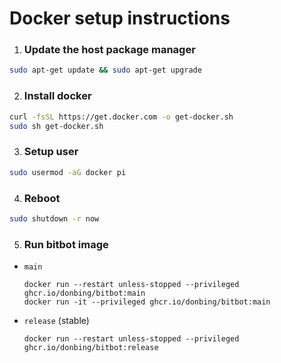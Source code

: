 # Docker setup instructions

1. ### Update the host package manager
```sh
sudo apt-get update && sudo apt-get upgrade
```
2. ### Install docker
```sh
curl -fsSL https://get.docker.com -o get-docker.sh
sudo sh get-docker.sh
```
3. ### Setup user
```sh
sudo usermod -aG docker pi
```
4. ### Reboot
```sh
sudo shutdown -r now
```
5. ### Run bitbot image

 - `main`
    ```shell
    docker run --restart unless-stopped --privileged ghcr.io/donbing/bitbot:main
    docker run -it --privileged ghcr.io/donbing/bitbot:main
    ```
 - `release` (stable)
    ```shell
    docker run --restart unless-stopped --privileged ghcr.io/donbing/bitbot:release
    ```